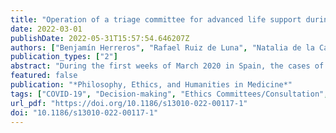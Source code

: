 ```yaml
---
title: "Operation of a triage committee for advanced life support during the COVID-19 pandemic"
date: 2022-03-01
publishDate: 2022-05-31T15:57:54.646207Z
authors: ["Benjamín Herreros", "Rafael Ruiz de Luna", "Natalia de la Calle", "Diego Gayoso", "Paula Martínez", "Karmele Olaciregui Dague", "Gregorio Palacios"]
publication_types: ["2"]
abstract: "During the first weeks of March 2020 in Spain, the cases of severe respiratory failure progressively increased, generating an imbalance between the clinical needs for advanced life support (ALS) measures and the effective availability of ALS resources. To address this problem, the creation of triage committees (TC) was proposed, whose main function is to select the best candidates to receive ALS. The main objective of our study is to describe the clinical characteristics of the patients evaluated by the TC of the Alcorcón Foundation University Hospital (AFUH) during the first wave of SARS CoV-2. Other objectives are to determine if there are differences between the patients considered candidates / not candidates for ALS and to analyze the functioning of the TC."
featured: false
publication: "*Philosophy, Ethics, and Humanities in Medicine*"
tags: ["COVID-19", "Decision-making", "Ethics Committees/Consultation", "Triage"]
url_pdf: "https://doi.org/10.1186/s13010-022-00117-1"
doi: "10.1186/s13010-022-00117-1"
---
```


